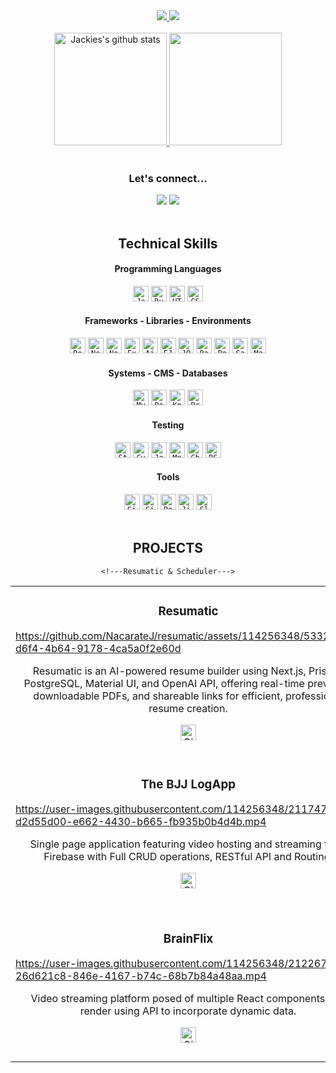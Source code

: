 <!-- Introduction -->

<div align="center">
  <a href="https://git.io/typing-svg">
    <img src="https://readme-typing-svg.demolab.com?font=Merriweather+Sans&pause=1000&color=FA7372&width=800&lines=Hi+there%2C+I'm+Jackie+%F0%9F%91%8B;A+passionate+and+very+curious+full-stack+web+developer.;Welcome+to+my+GitHub+profile!&center=true&size=30">
  </a>
  
<!--  Visitors Badge  -->
  <img src="https://visitor-badge.laobi.icu/badge?page_id=NacarateJ.visitor-badge&left_color=%23fe7371&right_color=%23252334"  />
</div>

<br>

  
<!-- Stats Card -->

<div align="center">
  <a href="https://github.com/NacarateJ/github-readme-stats">
  <img height="180em" src="https://github-readme-stats.vercel.app/api?username=NacarateJ&show_icons=true&include_all_commits=true&theme=aura_dark&hide_border=true&hide_rank=true&count_private=true" alt="Jackies's github stats" />
  </a>
  
<!--  Languages Card  -->

<a href="https://github.com/NacarateJ/github-readme-stats">
<img height="180em" src="https://github-readme-stats.vercel.app/api/top-langs/?username=NacarateJ&layout=compact&theme=aura_dark&hide_border=true&hide=shell&langs_count=8" />
</a>
  
</div>

<br>

<!-- Contact Information  -->
 
 <h3 align="center">Let's connect...</h3>
  
 <div align="center"> 
  <a href = "mailto:jaquelinenacarate@gmail.com"><img src="https://img.shields.io/badge/Gmail-D14836?style=for-the-badge&logo=gmail&logoColor=white" target="_blank"></a>
  <a href="https://www.linkedin.com/in/jaquelinenacarate/" target="_blank"><img src="https://img.shields.io/badge/-LinkedIn-%230077B5?style=for-the-badge&logo=linkedin&logoColor=white" target="_blank"></a> 
  
<br>
<br>
 
<!--![Snake animation](https://github.com/NacarateJ/NacarateJ/blob/output/github-contribution-grid-snake.svg)-->
</div>

<!-- Icons -->

<h2 align="center">Technical Skills</h2>

<h4 align="center">Programming Languages</h4>

<div align="center">
  <a href="https://developer.mozilla.org/en-US/docs/Web/JavaScript"><code><img title="JavaScript is a versatile programming language used to add interactivity and dynamic behavior to web pages. It allows you to create client-side scripts, often incorporating third-party libraries, that run on the user's web browser." height="25" src="https://cdn.jsdelivr.net/gh/devicons/devicon/icons/javascript/javascript-original.svg" ></code></a>
  <a href="https://www.ruby-lang.org/en/"><code><img title="Ruby is a dynamic, open source programming language with a focus on simplicity and productivity. It has an elegant syntax that is natural to read and easy to write." height="25" src="https://cdn.jsdelivr.net/gh/devicons/devicon/icons/ruby/ruby-plain.svg" ></code></a>
  <a href="https://developer.mozilla.org/en-US/docs/Web/HTML" target="_blank"><code><img title="HTML - HyperText Markup Language is the standard markup language for documents designed to be displayed in a web browser. It is frequently assisted by technologies such as Cascading Style Sheets and scripting languages such as JavaScript." height="25" src="https://cdn.jsdelivr.net/gh/devicons/devicon/icons/html5/html5-original.svg"></code></a>
  <a href="https://developer.mozilla.org/en-US/docs/Web/CSS"><code><img title="CSS - Cascading Style Sheets is a style sheet language used for describing the presentation of a document written in a markup language such as HTML or XML." height="25" src="https://cdn.jsdelivr.net/gh/devicons/devicon/icons/css3/css3-original.svg"></code></a>
</div>

<h4 align="center">Frameworks - Libraries - Environments</h4>

<div align="center">
  <a href="https://reactjs.org/"><code><img title="React is a popular front-end JavaScript library for building user interfaces. It provides a component-based approach to web development, allowing developers to build reusable UI components." height="25" src="https://cdn.jsdelivr.net/gh/devicons/devicon/icons/react/react-original.svg"></code></a>
  <a href="https://nextjs.org/"><code><img title="Next.js is an open-source web development framework created by the private company Vercel providing React-based web applications with server-side rendering and static website generation." height="25" src="https://cdn.jsdelivr.net/gh/devicons/devicon/icons/nextjs/nextjs-original.svg"></code></a>
  <a href="https://nodejs.org/en/"><code><img title="Node.js is a back-end JavaScript runtime environment built on Chrome's V8 JavaScript engine. It allows you to run JavaScript code outside a web browser (on the server-side), making it possible to build scalable and high-performance web applications." height="25" src="https://cdn.jsdelivr.net/gh/devicons/devicon/icons/nodejs/nodejs-original.svg"></code></a>
  <a href="https://expressjs.com/"><code><img title="Express is a minimal and flexible back end  web application framework for Node.js. It provides a set of features for building web applications and RESTful APIs, such as routing, middleware, and template engines." height="25" src=https://cdn.jsdelivr.net/gh/devicons/devicon/icons/express/express-original.svg></code></a>
  <a href="https://developer.mozilla.org/en-US/docs/Web/Guide/AJAX"><code><img title="Ajax is a set of web development techniques that uses various web technologies on the client-side to create asynchronous web applications. With Ajax, web applications can send and retrieve data from a server asynchronously without interfering with the display and behaviour of the existing page." height="25" src="https://cdn.experts-exchange.com/images/experts-exchange/topicLogos/ajax-sync.svg"></code></a>
  <a href="https://ejs.co/"><code><img title="EJS (Embedded JavaScript) is a templating language that enables you to generate dynamic HTML content on the server-side. It is often used with Node.js and Express to build server-rendered web applications." height="25" src="https://github-production-user-asset-6210df.s3.amazonaws.com/114256348/247002660-57063151-515b-430d-a335-b7e3ac4f67ec.png"></code></a>
  <a href="https://jquery.com/"><code><img title="JQuery is a fast and concise JavaScript library that simplifies HTML document traversal, event handling, and animations. It provides a convenient way to interact with the Document Object Model (DOM) of a web page." height="25" src="https://cdn.jsdelivr.net/gh/devicons/devicon/icons/jquery/jquery-plain.svg"></code></a>
  <a href="https://rubyonrails.org/"><code><img title="Rails is a server-side web application framework written in Ruby under the MIT License. Rails is a model–view–controller framework, providing default structures for a database, a web service, and web pages." height="25" src="https://cdn.jsdelivr.net/gh/devicons/devicon/icons/rails/rails-plain.svg"></code></a>
  <a href="https://getbootstrap.com/"><code><img title="Bootstrap is a free and open-source CSS framework directed at responsive, mobile-first front-end web development." height="25" src="https://cdn.jsdelivr.net/gh/devicons/devicon/icons/bootstrap/bootstrap-original.svg"></code></a>
  <a href="https://sass-lang.com/"><code><img title="Sass is a preprocessor scripting language that is interpreted or compiled into Cascading Style Sheets. It introduces features like variables, nesting, mixins, and functions, which improve code organization, reusability, and maintainability." height="25" src="https://cdn.jsdelivr.net/gh/devicons/devicon/icons/sass/sass-original.svg"></code></a>
  <a href="https://mui.com/material-ui/getting-started/installation/"><code><img title="Material UI is an open-source React component library that implements Google's Material Design. It's comprehensive and can be used in production out of the box." height="25" src="https://cdn.jsdelivr.net/gh/devicons/devicon/icons/materialui/materialui-original.svg"></code></a>
</div>

<h4 align="center">Systems - CMS - Databases</h4>

<div align="center">
  <a href="https://www.mysql.com/"><code><img title="MySQL is an open-source relational database management system." height="25" src="https://cdn.jsdelivr.net/gh/devicons/devicon/icons/mysql/mysql-original.svg"></code></a>
  <a href="https://www.postgresql.org/"><code><img title="PostgreSQL is a powerful, open source object-relational database system" height="25" src="https://cdn.jsdelivr.net/gh/devicons/devicon/icons/postgresql/postgresql-plain.svg"></code></a>
  <a href="https://knexjs.org/"><code><img title="Knex.js is a SQL query builder for Node.js that supports various relational databases like Postgres and MySQL. It provides both callbacks and promise interface for building database queries in JavaScript." height="25" src="https://static-00.iconduck.com/assets.00/knex-icon-512x512-vg01e8qb.png"></code></a>
  <a href="https://www.prisma.io/"><code><img title="Prisma is a server-side library that helps developers read and write data to the database in an intuitive, efficient and safe way." height="25" src="https://github-production-user-asset-6210df.s3.amazonaws.com/114256348/275294659-25f22551-a7e5-426c-a9e1-4332c8582a68.png"></code></a>
</div>

<h4 align="center">Testing</h4>

<div align="center">
  <a href="https://storybook.js.org/"><code><img title="Storybook is a frontend workshop for building UI components and pages in isolation." height="25" src="https://cdn.jsdelivr.net/gh/devicons/devicon/icons/storybook/storybook-original.svg"></code></a>
  <a href="https://go.cypress.io/get-started?utm_adgroup=132501525000&utm_keyword=cypress&utm_source=google&utm_medium=cpc&utm_campaign=15312994475&utm_term=cypress&hsa_acc=8898574980&hsa_cam=15312994475&hsa_grp=132501525000&hsa_ad=562694869893&hsa_src=g&hsa_tgt=kwd-40454352&hsa_kw=cypress&hsa_mt=e&hsa_net=adwords&hsa_ver=3&gad=1&gclid=CjwKCAjw-KipBhBtEiwAWjgwrEopaEgIB1mm7GwV79cZQ0UYZpNSaXI50gz9BbdbeZA6i_WKISSlrBoCJpAQAvD_BwE"><code><img title="Cypress is a frontend testing tool for web applications." height="25" src="https://go.cypress.io/hubfs/favicon.svg"></code></a>
  <a href="https://jestjs.io/"><code><img title="Jest is a JavaScript testing framework designed to ensure correctness of any JavaScript codebase. It allows you to write tests with an approachable, familiar and feature-rich API that gives you results quickly." height="25" src="https://cdn.jsdelivr.net/gh/devicons/devicon/icons/jest/jest-plain.svg"></code></a>
  <a href="https://mochajs.org/"><code><img title="Mocha is a JavaScript testing framework for Node.js and web browsers. It provides a flexible and feature-rich environment for writing and executing asynchronous tests." height="25" src="https://cdn.jsdelivr.net/gh/devicons/devicon/icons/mocha/mocha-plain.svg"></code></a>
  <a href="https://www.chaijs.com/"><code><img title="Chai is a BDD / TDD assertion library for Node.js and the browser. It can be paired with any javascript testing framework and provides a set of assertion styles and utilities to make test assertions more expressive and readable." height="25" src="https://avatars.githubusercontent.com/u/1515293?s=200&v=4"></code></a>
  <a href="https://rspec.info/"><code><img title="RSpec is a computer domain-specific language testing tool written in the programming language Ruby to test Ruby code. It is a behavior-driven development framework which is extensively used in production applications." height="25" src="https://cdn.jsdelivr.net/gh/devicons/devicon/icons/rspec/rspec-original.svg"></code></a>
</div>

<h4 align="center">Tools</h4>

<div align="center">
  <a href="https://git-scm.com/"><code><img title="Git is a distributed version control system used for tracking changes in source code during software development. It allows multiple developers to collaborate on a project, manage code versions, and merge changes." height="25" src="https://www.vectorlogo.zone/logos/git-scm/git-scm-icon.svg"></code></a>
   <a href="https://github.com/"><code><img title="GitHub is a web-based hosting service for Git repositories. It provides a platform for version control, collaboration, and hosting of code repositories." height="25" src="https://cdn.jsdelivr.net/gh/devicons/devicon/icons/github/github-original.svg"></code></a>
  <a href="https://www.postman.com/"><code><img title="Postman is an API development and testing tool. It allows developers to send HTTP requests, test APIs, and view responses in a user-friendly interface." height="25" src="https://www.vectorlogo.zone/logos/getpostman/getpostman-icon.svg"></code></a>
   <a href="https://www.atlassian.com/software/jira"><code><img title="Jira is a software application that allows teams to track issues, manage projects, and automate workflows." height="25" src="https://static-00.iconduck.com/assets.00/jira-icon-512x512-z7na7dot.png"></code></a>
  <a href="https://slack.com/"><code><img title="Slack is a collaboration platform that facilitates team communication and collaboration. It provides features such as chat channels, direct messaging, file sharing, and integration with various tools." height="25" src="https://cdn.jsdelivr.net/gh/devicons/devicon/icons/slack/slack-original.svg"></code></a>
</div>

<br>
  
  
<!---Video Gallery--->

<div align="center">
  <h2>PROJECTS</h2>
  </div>
  
  <div align="center">
  
  <table>
    
    <!---Resumatic & Scheduler--->
    
   <tr>
  <td class="1" width="50%">
  <h3 align="center">Resumatic</h3>
  <p align="center">

https://github.com/NacarateJ/resumatic/assets/114256348/533294c8-d6f4-4b64-9178-4ca5a0f2e60d
    

  <p align="center">
             <p align="center"> Resumatic is an AI-powered resume builder using Next.js, Prisma, PostgreSQL, Material UI, and OpenAI API, offering real-time previews, downloadable PDFs, and shareable links for efficient, professional resume creation.</p>
     <p align="center">
<span>
<a href="https://github.com/NacarateJ/resumatic" target="_blank" rel="noreferrer"><img src="https://img.shields.io/badge/%20-Repo-blue?style=flat&logo=GitHub" alt="GitHub Repo" height ="25px"></a> 
</span>
       </p>
</p>
  </p>
  </td>
    
   
  <td class="1" width="50%">
  <h3 align="center">Scheduler</h3>
   <p align="center">

https://github.com/NacarateJ/scheduler/assets/114256348/a7d95b0e-a7de-4435-86c6-28b5db5572be

 <p align="center">
        <p align="center">Interview Scheduler is a single-page application that enables booking and managing technical interviews, powered by React, useReducer for state management, WebSocket for real-time updates, and tested with Storybook, Jest and Cypress.</p>
    <p align="center">
<span>
<a href="https://github.com/NacarateJ/scheduler" target="_blank" rel="noreferrer"><img src="https://img.shields.io/badge/%20-Repo-blue?style=flat&logo=GitHub" alt="GitHub Repo" height ="25px"></a> 
</span>
      </p>
</p>
  </p>
  </td>
  </tr>

  <!---The BJJ LogApp & InStock--->
    
  <tr>
  <td class="1" width="50%">
  <h3 align="center">The BJJ LogApp</h3>
  <p align="center">

https://user-images.githubusercontent.com/114256348/211747476-d2d55d00-e662-4430-b665-fb935b0b4d4b.mp4
    

  <p align="center">
             <p align="center"> Single page application featuring video hosting and streaming from Firebase with Full CRUD operations, RESTful API and Routing.</p>
     <p align="center">
<span>
<a href="https://github.com/NacarateJ/jaqueline-nacarate-the-bjj-log-app" target="_blank" rel="noreferrer"><img src="https://img.shields.io/badge/%20-Repo-blue?style=flat&logo=GitHub" alt="GitHub Repo" height ="25px"></a> 
</span>
       </p>
</p>
  </p>
  </td>
    
   
  <td class="1" width="50%">
  <h3 align="center">InStock</h3>
   <p align="center">

https://user-images.githubusercontent.com/114256348/212585085-20d7a8f1-138a-4a23-b8aa-5b0101e62402.mp4

 <p align="center">
        <p align="center">Agile project to deliver a full stack Inventory Management System with a modern React and SCSS front-end communicating with a robust Express, Nodejs and MySQL back-
end.</p>
    <p align="center">
<span>
<a href="https://github.com/NacarateJ/instock" target="_blank" rel="noreferrer"><img src="https://img.shields.io/badge/%20-Repo-blue?style=flat&logo=GitHub" alt="GitHub Repo" height ="25px"></a> 
</span>
      </p>
</p>
  </p>
  </td>
  </tr>
  
  <!---BrainFlix & Band Site--->   
 
  <td class="1" width="50%">
  <h3 align="center">BrainFlix</h3>
  <p align="center">

https://user-images.githubusercontent.com/114256348/212267646-26d621c8-846e-4167-b74c-68b7b84a48aa.mp4

  <p align="center">
       <p align="center">Video streaming platform posed of multiple React components that render using API to incorporate dynamic data.
</p>
  <p align="center">
<span>
<a href="https://github.com/NacarateJ/jaqueline-nacarate-brainflix" target="_blank" rel="noreferrer"><img src="https://img.shields.io/badge/%20-Repo-blue?style=flat&logo=GitHub" alt="GitHub Repo" height ="25px"></a> 
</span>
    </p>
</p>
  </p>
  </td>
    
    
    
  <td class="1" width="50%">
  <h3 align="center">Band Site</h3>
   <p align="center">
   
https://user-images.githubusercontent.com/114256348/212266358-1f6bb0dc-4448-4362-99d9-3c6c8d24963a.mp4

 <p align="center">
       <p align="center">Functional and responsive site respecting a mobile-first design approach using Sass, React, JavaScript DOM manipulation, FlexBox and API HTTP requests.
</p>
  <p align="center">
<span>
<a href="https://github.com/NacarateJ/jaqueline-nacarate-bandsite" target="_blank" rel="noreferrer"><img src="https://img.shields.io/badge/%20-Repo-blue?style=flat&logo=GitHub" alt="GitHub Repo" height ="25px"></a> 
</span>
    </p>
</p>
  </p>
  </td>
  </tr>
  
  
  
  </table>
  
  </div>
  

